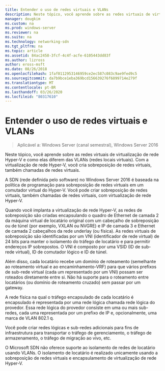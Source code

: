 ```yaml
---
title: Entender o uso de redes virtuais e VLANs
description: Neste tópico, você aprende sobre as redes virtuais de virtualização de rede Hyper-V e como elas diferem das VLANs (redes locais virtuais). Com a virtualização de rede Hyper-V, você cria sobreposição de redes virtuais, também chamadas de redes virtuais.
manager: dougkim
ms.custom: na
ms.prod: windows-server
ms.reviewer: na
ms.suite: na
ms.technology: networking-sdn
ms.tgt_pltfrm: na
ms.topic: article
ms.assetid: 84ac2458-3fcf-4c4f-acfe-6105443dd83f
ms.author: lizross
author: eross-msft
ms.date: 08/26/2018
ms.openlocfilehash: 1faf0112953146959ce2ec587c083c9ae9fed9c5
ms.sourcegitcommit: da7b9bce1eba369bcd156639276f6899714e279f
ms.translationtype: MT
ms.contentlocale: pt-BR
ms.lasthandoff: 03/26/2020
ms.locfileid: "80317610"
---
```

# <a name="understand-the-usage-of-virtual-networks-and-vlans"></a>Entender o uso de redes virtuais e VLANs

>Aplicável a: Windows Server (canal semestral), Windows Server 2016

Neste tópico, você aprende sobre as redes virtuais de virtualização de rede Hyper-V e como elas diferem das VLANs (redes locais virtuais). Com a virtualização de rede Hyper-V, você cria sobreposição de redes virtuais, também chamadas de redes virtuais.



  
A SDN (rede definida pelo software) no Windows Server 2016 é baseada na política de programação para sobreposição de redes virtuais em um comutador virtual do Hyper-V. Você pode criar sobreposição de redes virtuais, também chamadas de redes virtuais, com virtualização de rede Hyper-V. 
  
Quando você implanta a virtualização de rede Hyper-V, as redes de sobreposição são criadas encapsulando o quadro de Ethernet de camada 2 da máquina virtual de locatário original com um cabeçalho de sobreposição ou de túnel (por exemplo, VXLAN ou NVGRE) e IP de camada 3 e Ethernet de camada 2 cabeçalhos da rede underlay (ou física). As redes virtuais de sobreposição são identificadas por um VNI (identificador de rede virtual) de 24 bits para manter o isolamento do tráfego de locatário e para permitir endereços IP sobrepostos. O VNI é composto por uma VSID (ID de sub-rede virtual), ID de comutador lógico e ID de túnel.  
  
Além disso, cada locatário recebe um domínio de roteamento (semelhante ao roteamento virtual e ao encaminhamento-VRF) para que vários prefixos de sub-rede virtual (cada um representado por um VNI) possam ser roteados diretamente entre si. Não há suporte para o roteamento entre locatários (ou domínio de roteamento cruzado) sem passar por um gateway.   
  
A rede física na qual o tráfego encapsulado de cada locatário é encapsulado é representada por uma rede lógica chamada rede lógica do provedor. Essa rede lógica do provedor consiste em uma ou mais sub-redes, cada uma representada por um prefixo de IP e, opcionalmente, uma marca de VLAN 802.1 q.  
  
Você pode criar redes lógicas e sub-redes adicionais para fins de infraestrutura para transportar o tráfego de gerenciamento, o tráfego de armazenamento, o tráfego de migração ao vivo, etc.  
  
O Microsoft SDN não oferece suporte ao isolamento de redes de locatário usando VLANs. O isolamento de locatário é realizado unicamente usando a sobreposição de redes virtuais e encapsulamento de virtualização de rede Hyper-V. 


